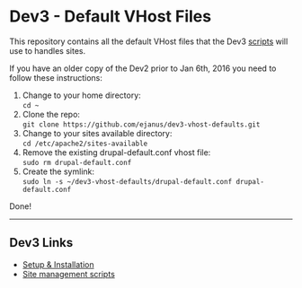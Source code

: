 # Dev3 - Default VHost Files

This repository contains all the default VHost files that the Dev3 [scripts](https://github.com/ejanus/dev3-scripts/wiki) will use to handles sites.

If you have an older copy of the Dev2 prior to Jan 6th, 2016 you need to follow these instructions: 

1. Change to your home directory:  
    `cd ~`  
2. Clone the repo:  
    `git clone https://github.com/ejanus/dev3-vhost-defaults.git`  
3. Change to your sites available directory:  
    `cd /etc/apache2/sites-available`  
4. Remove the existing drupal-default.conf vhost file:   
    `sudo rm drupal-default.conf`  
5.  Create the symlink:  
    `sudo ln -s ~/dev3-vhost-defaults/drupal-default.conf drupal-default.conf`  

Done!

***

## Dev3 Links

* [Setup & Installation](https://github.com/ejanus/dev3/wiki)
* [Site management scripts](https://github.com/ejanus/dev3-scripts)

